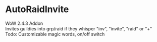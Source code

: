 # AutoRaidInvite
WoW 2.4.3 Addon <br>
Invites guildies into grp/raid if they whisper "inv", "invite", "raid" or "+"
Todo: Customizable magic words, on/off switch
